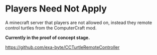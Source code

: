 # Players Need Not Apply

A minecraft server that players are not allowed on, instead they remote control turtles from the ComputerCraft mod.

**Currently in the proof of concept stage.**


https://github.com/exa-byte/CCTurtleRemoteController
